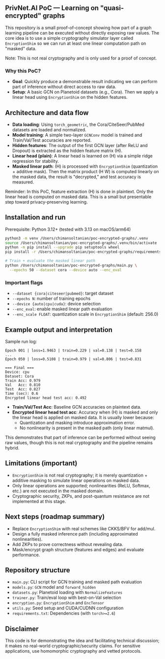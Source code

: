 ## PrivNet.AI PoC — Learning on "quasi-encrypted" graphs

This repository is a small proof-of-concept showing how part of a graph learning pipeline can be executed without directly exposing raw values. The core idea is to use a simple cryptography simulator layer called `EncryptionShim` so we can run at least one linear computation path on "masked" data.

Note: This is not real cryptography and is only used for a proof of concept.

### Why this PoC?
- **Goal**: Quickly produce a demonstrable result indicating we can perform part of inference without direct access to raw data.
- **Setup**: A basic GCN on Planetoid datasets (e.g., Cora). Then we apply a linear head using `EncryptionShim` on the hidden features.

## Architecture and data flow
- **Data loading**: Using `torch_geometric`, the Cora/CiteSeer/PubMed datasets are loaded and normalized.
- **Model training**: A simple two-layer `GCNConv` model is trained and Train/Val/Test accuracies are reported.
- **Hidden features**: The output of the first GCN layer (after ReLU and Dropout) is extracted as the hidden feature matrix \(H\).
- **Linear head (plain)**: A linear head is learned on \(H\) via a simple ridge regression for stability.
- **Masked linear path**: \(H\) is processed with `EncryptionShim` (quantization + additive mask). Then the matrix product \(H W\) is computed linearly on the masked data, the result is "decrypted," and test accuracy is measured.

Reminder: In this PoC, feature extraction \(H\) is done in plaintext. Only the linear head is computed on masked data. This is a small but presentable step toward privacy-preserving learning.

## Installation and run
Prerequisite: Python 3.12+ (tested with 3.13 on macOS/arm64)

```bash
python3 -m venv /Users/chimansoltanian/poc-encrypted-graphs/.venv
source /Users/chimansoltanian/poc-encrypted-graphs/.venv/bin/activate
python -m pip install --upgrade pip setuptools wheel
pip install -r /Users/chimansoltanian/poc-encrypted-graphs/requirements.txt

# Train + evaluate the masked linear path
python /Users/chimansoltanian/poc-encrypted-graphs/main.py \
  --epochs 50 --dataset cora --device auto --enc_eval
```

### Important flags
- `--dataset {cora|citeseer|pubmed}`: target dataset
- `--epochs N`: number of training epochs
- `--device {auto|cpu|cuda}`: device selection
- `--enc_eval`: enable masked linear path evaluation
- `--enc_scale FLOAT`: quantization scale in `EncryptionShim` (default: 256.0)

## Example output and interpretation
Sample run log:

```text
Epoch 001 | loss=1.9463 | train=0.229 | val=0.138 | test=0.158
...
Epoch 050 | loss=0.5108 | train=0.979 | val=0.806 | test=0.831

=== Final ===
Device: cpu
Dataset: Cora
Train Acc: 0.979
Val   Acc: 0.810
Test  Acc: 0.827
Time (sec): 0.6
Encrypted linear head test acc: 0.492
```

- **Train/Val/Test Acc**: Baseline GCN accuracies on plaintext data.
- **Encrypted linear head test acc**: Accuracy when \(H\) is masked and only the linear head is applied on masked data. It is usually lower because:
  - Quantization and masking introduce approximation error.
  - No nonlinearity is present in the masked path (only linear matmul).

This demonstrates that part of inference can be performed without seeing raw values, though this is not real cryptography and the pipeline remains hybrid.

## Limitations (important)
- `EncryptionShim` is not real cryptography; it is merely quantization + additive masking to simulate linear operations on masked data.
- Only linear operations are supported; nonlinearities (ReLU, Softmax, etc.) are not executed in the masked domain.
- Cryptographic security, ZKPs, and post-quantum resistance are not implemented at this stage.

## Next steps (roadmap summary)
- Replace `EncryptionShim` with real schemes like CKKS/BFV for add/mul.
- Design a fully masked inference path (including approximated nonlinearities).
- Add ZKPs to prove correctness without revealing data.
- Mask/encrypt graph structure (features and edges) and evaluate performance.

## Repository structure
- `main.py`: CLI script for GCN training and masked path evaluation
- `models.py`: `GCN` model and `forward_hidden`
- `datasets.py`: Planetoid loading with `NormalizeFeatures`
- `trainer.py`: Train/eval loop with best-on-Val selection
- `encryption.py`: `EncryptionShim` and `EncTensor`
- `utils.py`: Seed setup and CUDA/CUDNN configuration
- `requirements.txt`: Dependencies (with `torch>=2.6`)

## Disclaimer
This code is for demonstrating the idea and facilitating technical discussion; it makes no real-world cryptographic/security claims. For sensitive applications, use homomorphic cryptography and vetted protocols.


